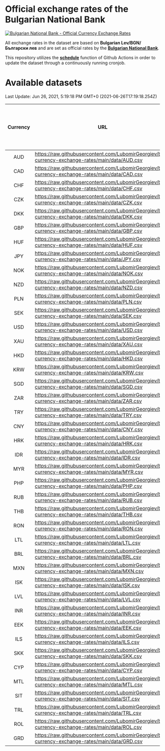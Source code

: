 # Official exchange rates of the Bulgarian National Bank

[![Bulgarian National Bank - Official Currency Exchange Rates](https://github.com/LubomirGeorgiev/bnb-currency-exchange-rates/actions/workflows/update-rates.yml/badge.svg?branch=main)](https://github.com/LubomirGeorgiev/bnb-currency-exchange-rates/actions/workflows/update-rates.yml)

All exchange rates in the dataset are based on **Bulgarian Lev/BGN/Български лев** and are set as official rates by the [**Bulgarian National Bank**](https://www.bnb.bg/Statistics/StExternalSector/StExchangeRates/StERForeignCurrencies/index.htm?toLang=_EN).

This repository utilizes the [**schedule**](https://docs.github.com/en/actions/reference/events-that-trigger-workflows) function of Github Actions in order to update the dataset through a continuously running cronjob.

# Available datasets

<!-- START LINKS (DO NOT EVER FU*ING DELETE THIS COMMENT FOR THE LOVE OF YOUR LIFE!!! IF YOU ARE CURIOS HOW IT WORKS, YOU CAN HAVE A LOOK AT ./src/updateReadme.ts) -->

Last Update: Jun 26, 2021, 5:19:18 PM GMT+0 (2021-06-26T17:19:18.254Z)

| Currency | URL                                                                                             | Number of records | Number of missing days that were filled in |
| :------: | ----------------------------------------------------------------------------------------------- | :---------------: | :----------------------------------------: |
|   AUD    | https://raw.githubusercontent.com/LubomirGeorgiev/bnb-currency-exchange-rates/main/data/AUD.csv |       7805        |                    2404                    |
|   CAD    | https://raw.githubusercontent.com/LubomirGeorgiev/bnb-currency-exchange-rates/main/data/CAD.csv |       7805        |                    2404                    |
|   CHF    | https://raw.githubusercontent.com/LubomirGeorgiev/bnb-currency-exchange-rates/main/data/CHF.csv |       7805        |                    2404                    |
|   CZK    | https://raw.githubusercontent.com/LubomirGeorgiev/bnb-currency-exchange-rates/main/data/CZK.csv |       7805        |                    2404                    |
|   DKK    | https://raw.githubusercontent.com/LubomirGeorgiev/bnb-currency-exchange-rates/main/data/DKK.csv |       7805        |                    2404                    |
|   GBP    | https://raw.githubusercontent.com/LubomirGeorgiev/bnb-currency-exchange-rates/main/data/GBP.csv |       7805        |                    2404                    |
|   HUF    | https://raw.githubusercontent.com/LubomirGeorgiev/bnb-currency-exchange-rates/main/data/HUF.csv |       7805        |                    2404                    |
|   JPY    | https://raw.githubusercontent.com/LubomirGeorgiev/bnb-currency-exchange-rates/main/data/JPY.csv |       7805        |                    2404                    |
|   NOK    | https://raw.githubusercontent.com/LubomirGeorgiev/bnb-currency-exchange-rates/main/data/NOK.csv |       7805        |                    2404                    |
|   NZD    | https://raw.githubusercontent.com/LubomirGeorgiev/bnb-currency-exchange-rates/main/data/NZD.csv |       7805        |                    2404                    |
|   PLN    | https://raw.githubusercontent.com/LubomirGeorgiev/bnb-currency-exchange-rates/main/data/PLN.csv |       7805        |                    2404                    |
|   SEK    | https://raw.githubusercontent.com/LubomirGeorgiev/bnb-currency-exchange-rates/main/data/SEK.csv |       7805        |                    2404                    |
|   USD    | https://raw.githubusercontent.com/LubomirGeorgiev/bnb-currency-exchange-rates/main/data/USD.csv |       7805        |                    2404                    |
|   XAU    | https://raw.githubusercontent.com/LubomirGeorgiev/bnb-currency-exchange-rates/main/data/XAU.csv |       7805        |                    2406                    |
|   HKD    | https://raw.githubusercontent.com/LubomirGeorgiev/bnb-currency-exchange-rates/main/data/HKD.csv |       7503        |                    2313                    |
|   KRW    | https://raw.githubusercontent.com/LubomirGeorgiev/bnb-currency-exchange-rates/main/data/KRW.csv |       7503        |                    2313                    |
|   SGD    | https://raw.githubusercontent.com/LubomirGeorgiev/bnb-currency-exchange-rates/main/data/SGD.csv |       7503        |                    2313                    |
|   ZAR    | https://raw.githubusercontent.com/LubomirGeorgiev/bnb-currency-exchange-rates/main/data/ZAR.csv |       7503        |                    2313                    |
|   TRY    | https://raw.githubusercontent.com/LubomirGeorgiev/bnb-currency-exchange-rates/main/data/TRY.csv |       5985        |                    1843                    |
|   CNY    | https://raw.githubusercontent.com/LubomirGeorgiev/bnb-currency-exchange-rates/main/data/CNY.csv |       5865        |                    1807                    |
|   HRK    | https://raw.githubusercontent.com/LubomirGeorgiev/bnb-currency-exchange-rates/main/data/HRK.csv |       5865        |                    1807                    |
|   IDR    | https://raw.githubusercontent.com/LubomirGeorgiev/bnb-currency-exchange-rates/main/data/IDR.csv |       5865        |                    1807                    |
|   MYR    | https://raw.githubusercontent.com/LubomirGeorgiev/bnb-currency-exchange-rates/main/data/MYR.csv |       5865        |                    1807                    |
|   PHP    | https://raw.githubusercontent.com/LubomirGeorgiev/bnb-currency-exchange-rates/main/data/PHP.csv |       5865        |                    1807                    |
|   RUB    | https://raw.githubusercontent.com/LubomirGeorgiev/bnb-currency-exchange-rates/main/data/RUB.csv |       5865        |                    1807                    |
|   THB    | https://raw.githubusercontent.com/LubomirGeorgiev/bnb-currency-exchange-rates/main/data/THB.csv |       5865        |                    1807                    |
|   RON    | https://raw.githubusercontent.com/LubomirGeorgiev/bnb-currency-exchange-rates/main/data/RON.csv |       5806        |                    1789                    |
|   LTL    | https://raw.githubusercontent.com/LubomirGeorgiev/bnb-currency-exchange-rates/main/data/LTL.csv |       5141        |                    1570                    |
|   BRL    | https://raw.githubusercontent.com/LubomirGeorgiev/bnb-currency-exchange-rates/main/data/BRL.csv |       4896        |                    1511                    |
|   MXN    | https://raw.githubusercontent.com/LubomirGeorgiev/bnb-currency-exchange-rates/main/data/MXN.csv |       4896        |                    1511                    |
|   ISK    | https://raw.githubusercontent.com/LubomirGeorgiev/bnb-currency-exchange-rates/main/data/ISK.csv |       4805        |                    1482                    |
|   LVL    | https://raw.githubusercontent.com/LubomirGeorgiev/bnb-currency-exchange-rates/main/data/LVL.csv |       4778        |                    1458                    |
|   INR    | https://raw.githubusercontent.com/LubomirGeorgiev/bnb-currency-exchange-rates/main/data/INR.csv |       4538        |                    1406                    |
|   EEK    | https://raw.githubusercontent.com/LubomirGeorgiev/bnb-currency-exchange-rates/main/data/EEK.csv |       3990        |                    1216                    |
|   ILS    | https://raw.githubusercontent.com/LubomirGeorgiev/bnb-currency-exchange-rates/main/data/ILS.csv |       3812        |                    1185                    |
|   SKK    | https://raw.githubusercontent.com/LubomirGeorgiev/bnb-currency-exchange-rates/main/data/SKK.csv |       2965        |                    907                     |
|   CYP    | https://raw.githubusercontent.com/LubomirGeorgiev/bnb-currency-exchange-rates/main/data/CYP.csv |       2905        |                    889                     |
|   MTL    | https://raw.githubusercontent.com/LubomirGeorgiev/bnb-currency-exchange-rates/main/data/MTL.csv |       2603        |                    798                     |
|   SIT    | https://raw.githubusercontent.com/LubomirGeorgiev/bnb-currency-exchange-rates/main/data/SIT.csv |       2545        |                    781                     |
|   TRL    | https://raw.githubusercontent.com/LubomirGeorgiev/bnb-currency-exchange-rates/main/data/TRL.csv |       1818        |                    559                     |
|   ROL    | https://raw.githubusercontent.com/LubomirGeorgiev/bnb-currency-exchange-rates/main/data/ROL.csv |       1697        |                    524                     |
|   GRD    | https://raw.githubusercontent.com/LubomirGeorgiev/bnb-currency-exchange-rates/main/data/GRD.csv |        361        |                    109                     |

<!-- END LINKS (DO NOT EVER FU*ING DELETE THIS COMMENT FOR THE LOVE OF YOUR LIFE!!! IF YOU ARE CURIOS HOW IT WORKS, YOU CAN HAVE A LOOK AT ./src/updateReadme.ts) -->
